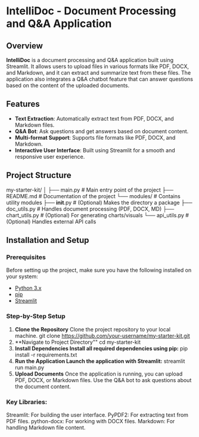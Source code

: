 # IntelliDoc - Document Processing and Q&A Application

## Overview
**IntelliDoc** is a document processing and Q&A application built using Streamlit. It allows users to upload files in various formats like PDF, DOCX, and Markdown, and it can extract and summarize text from these files. The application also integrates a Q&A chatbot feature that can answer questions based on the content of the uploaded documents.

## Features
- **Text Extraction**: Automatically extract text from PDF, DOCX, and Markdown files.
- **Q&A Bot**: Ask questions and get answers based on document content.
- **Multi-format Support**: Supports file formats like PDF, DOCX, and Markdown.
- **Interactive User Interface**: Built using Streamlit for a smooth and responsive user experience.

## Project Structure

  my-starter-kit/
  │
  ├── main.py                # Main entry point of the project
  ├── README.md              # Documentation of the project
  └── modules/               # Contains utility modules
      ├── __init__.py        # (Optional) Makes the directory a package
      ├── doc_utils.py       # Handles document processing (PDF, DOCX, MD)
      ├── chart_utils.py     # (Optional) For generating charts/visuals
      └── api_utils.py       # (Optional) Handles external API calls

## Installation and Setup

### Prerequisites
Before setting up the project, make sure you have the following installed on your system:
- [Python 3.x](https://www.python.org/)
- [pip](https://pip.pypa.io/en/stable/installation/)
- [Streamlit](https://streamlit.io/)

### Step-by-Step Setup

1. **Clone the Repository**
   Clone the project repository to your local machine.
   git clone https://github.com/your-username/my-starter-kit.git
2. **Navigate to Project Directory""
   cd my-starter-kit
3. **Install Dependencies Install all required dependencies using pip:**
   pip install -r requirements.txt
4. **Run the Application Launch the application with Streamlit:**
   streamlit run main.py
5. **Upload Documents** 
   Once the application is running, you can upload PDF, DOCX, or Markdown files.
   Use the Q&A bot to ask questions about the document content.

### Key Libraries:
Streamlit: For building the user interface.
PyPDF2: For extracting text from PDF files.
python-docx: For working with DOCX files.
Markdown: For handling Markdown file content.
